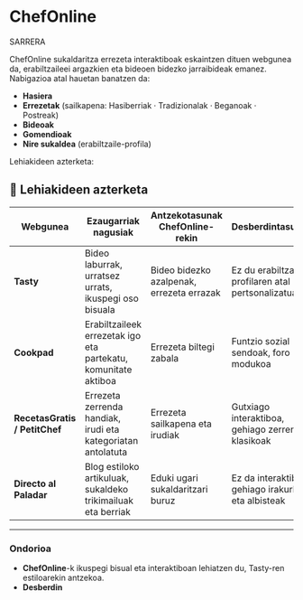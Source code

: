 # ChefOnline

SARRERA

ChefOnline sukaldaritza errezeta interaktiboak eskaintzen dituen webgunea da, erabiltzaileei argazkien eta bideoen bidezko jarraibideak emanez.
Nabigazioa atal hauetan banatzen da:

* **Hasiera**
* **Errezetak** (sailkapena: Hasiberriak · Tradizionalak · Beganoak · Postreak)
* **Bideoak**
* **Gomendioak**
* **Nire sukaldea** (erabiltzaile-profila)

Lehiakideen azterketa:
## 🔎 Lehiakideen azterketa

| Webgunea       | Ezaugarriak nagusiak | Antzekotasunak ChefOnline-rekin | Desberdintasunak |
|----------------|----------------------|---------------------------------|------------------|
| **Tasty**      | Bideo laburrak, urratsez urrats, ikuspegi oso bisuala | Bideo bidezko azalpenak, errezeta errazak | Ez du erabiltzaile-profilaren atal pertsonalizatua |
| **Cookpad**    | Erabiltzaileek errezetak igo eta partekatu, komunitate aktiboa | Errezeta biltegi zabala | Funtzio sozial sendoak, foro modukoa |
| **RecetasGratis / PetitChef** | Errezeta zerrenda handiak, irudi eta kategoriatan antolatuta | Errezeta sailkapena eta irudiak | Gutxiago interaktiboa, gehiago zerrenda klasikoak |
| **Directo al Paladar** | Blog estiloko artikuluak, sukaldeko trikimailuak eta berriak | Eduki ugari sukaldaritzari buruz | Ez da interaktiboa, gehiago irakurketa eta albisteak |

---

### Ondorioa
- **ChefOnline**-k ikuspegi bisual eta interaktiboan lehiatzen du, Tasty-ren estiloarekin antzekoa.  
- **Desberdin**

